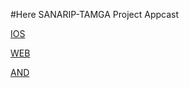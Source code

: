 #Here SANARIP-TAMGA Project Appcast

[IOS ](https://github.com/PutInByte/uved-appcast/blob/main/appcast-ios.xml) 

[WEB ](https://github.com/PutInByte/uved-appcast/blob/main/appcast-web.xml)

[AND ](https://github.com/PutInByte/uved-appcast/blob/main/appcast-and.xml)
